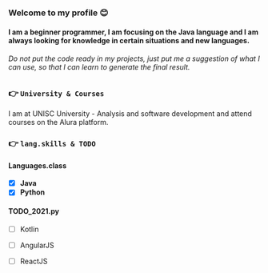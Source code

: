 ### Welcome to my profile 😊
#### I am a beginner programmer, I am focusing on the Java language and I am always looking for knowledge in certain situations and new languages.

###### Do not put the code ready in my projects, just put me a suggestion of what I can use, so that I can learn to generate the final result.

### 👉 `University & Courses`
I am at UNISC University - Analysis and software development and attend courses on the Alura platform.

### 👉 `lang.skills & TODO`

#### Languages.class
  - [x] **Java**
  - [x] **Python**

#### TODO_2021.py
  - [ ] Kotlin
  - [ ] AngularJS
  - [ ] ReactJS


